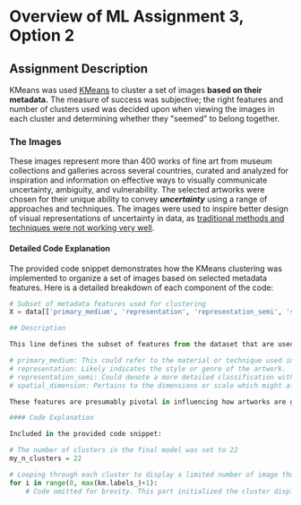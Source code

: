 # Overview of ML Assignment 3, Option 2

## Assignment Description

KMeans was used [KMeans](http://scikit-learn.org/stable/modules/generated/sklearn.cluster.KMeans.html) to cluster a set of images **based on their metadata.** The measure of success was subjective; the right features and number of clusters used was decided upon when viewing the images in each cluster and determining whether they "seemed" to belong together.

### The Images

These images represent more than 400 works of fine art from museum collections and galleries across several countries, curated and analyzed for inspiration and information on effective ways to visually communicate uncertainty, ambiguity, and vulnerability. The selected artworks were chosen for their unique ability to convey ***uncertainty*** using a range of approaches and techniques. The images were used to inspire better design of visual representations of uncertainty in data, as [traditional methods and techniques were not working very well](https://hbr.org/2016/11/why-its-so-hard-for-us-to-visualize-uncertainty).


#### Detailed Code Explanation

The provided code snippet demonstrates how the KMeans clustering was implemented to organize a set of images based on selected metadata features. Here is a detailed breakdown of each component of the code:

```python
# Subset of metadata features used for clustering
X = data[['primary_medium', 'representation', 'representation_semi', 'spatial_dimension']]

## Description

This line defines the subset of features from the dataset that are used for clustering. X is assigned a DataFrame consisting of four columns:

# primary_medium: This could refer to the material or technique used in the artworks.
# representation: Likely indicates the style or genre of the artwork.
# representation_semi: Could denote a more detailed classification within the broader representation category.
# spatial_dimension: Pertains to the dimensions or scale which might affect the perception of the artwork.

These features are presumably pivotal in influencing how artworks are grouped together, reflecting similarities in material, style, and scale.

#### Code Explanation

Included in the provided code snippet:

# The number of clusters in the final model was set to 22
my_n_clusters = 22

# Looping through each cluster to display a limited number of image thumbnails
for i in range(0, max(km.labels_)+1):
    # Code omitted for brevity. This part initialized the cluster display and set a limit for images displayed per cluster.

